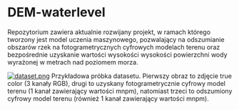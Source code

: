 # DEM-waterlevel

Repozytorium zawiera aktualnie rozwijany projekt, w ramach którego tworzony jest model uczenia maszynowego, pozwalający na odszumianie obszarów rzek na fotogrametrycznych cyfrowych modelach terenu oraz bezpośrednie uzyskanie wartości wysokości wysokości powierzchni wody wyrażonej w metrach nad poziomem morza.

[![dataset.png](https://i.postimg.cc/bYQM3wDB/Microsoft-Teams-image.png)](https://postimg.cc/HjkBLHtw)
Przykładowa próbka datasetu. Pierwszy obraz to zdjęcie true color (3 kanały RGB), drugi to uzyskany fotogrametrycznie cyfrowy model terenu (1 kanał zawierający wartości mnpm), natomiast trzeci to odszumiony cyfrowy model terenu (również 1 kanał zawierający wartości mnpm).
